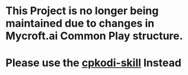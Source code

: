 # This Project is no longer being maintained due to changes in Mycroft.ai Common Play structure.
# Please use the [cpkodi-skill](https://github.com/pcwii/cpkodi-skill) Instead